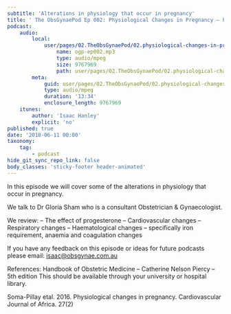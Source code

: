 ```yaml
---
subtitle: 'Alterations in physiology that occur in pregnancy'
title: ' The ObsGynaePod Ep 002: Physiological Changes in Pregnancy – Part One'
podcast:
    audio:
        local:
            user/pages/02.TheObsGynaePod/02.physiological-changes-in-pregnancy-part-one/ogp-ep002.mp3:
                name: ogp-ep002.mp3
                type: audio/mpeg
                size: 9767969
                path: user/pages/02.TheObsGynaePod/02.physiological-changes-in-pregnancy-part-one/ogp-ep002.mp3
        meta:
            guid: user/pages/02.TheObsGynaePod/02.physiological-changes-in-pregnancy-part-one/ogp-ep002.mp3
            type: audio/mpeg
            duration: '13:34'
            enclosure_length: 9767969
    itunes:
        author: 'Isaac Hanley'
        explicit: 'no'
published: true
date: '2018-06-11 00:00'
taxonomy:
    tag:
        - podcast
hide_git_sync_repo_link: false
body_classes: 'sticky-footer header-animated'
---
```


In this episode we will cover some of the alterations in physiology that occur in pregnancy.

We talk to Dr Gloria Sham who is a consultant Obstetrician & Gynaecologist.

We review:
– The effect of progesterone
– Cardiovascular changes
– Respiratory changes
– Haematological changes – specifically iron requirement, anaemia and coagulation changes

If you have any feedback on this episode or ideas for future podcasts please email: isaac@obsgynae.com.au

References:
Handbook of Obstetric Medicine – Catherine Nelson Piercy – 5th edition
This should be available through your university or hospital library.

Soma-Pillay etal. 2016. Physiological changes in pregnancy. Cardiovascular Journal of Africa. 27(2)
